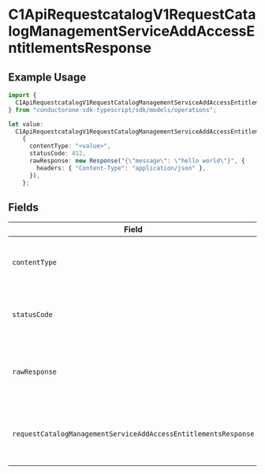 # C1ApiRequestcatalogV1RequestCatalogManagementServiceAddAccessEntitlementsResponse

## Example Usage

```typescript
import {
  C1ApiRequestcatalogV1RequestCatalogManagementServiceAddAccessEntitlementsResponse,
} from "conductorone-sdk-typescript/sdk/models/operations";

let value:
  C1ApiRequestcatalogV1RequestCatalogManagementServiceAddAccessEntitlementsResponse =
    {
      contentType: "<value>",
      statusCode: 412,
      rawResponse: new Response("{\"message\": \"hello world\"}", {
        headers: { "Content-Type": "application/json" },
      }),
    };
```

## Fields

| Field                                                                                                                                                             | Type                                                                                                                                                              | Required                                                                                                                                                          | Description                                                                                                                                                       |
| ----------------------------------------------------------------------------------------------------------------------------------------------------------------- | ----------------------------------------------------------------------------------------------------------------------------------------------------------------- | ----------------------------------------------------------------------------------------------------------------------------------------------------------------- | ----------------------------------------------------------------------------------------------------------------------------------------------------------------- |
| `contentType`                                                                                                                                                     | *string*                                                                                                                                                          | :heavy_check_mark:                                                                                                                                                | HTTP response content type for this operation                                                                                                                     |
| `statusCode`                                                                                                                                                      | *number*                                                                                                                                                          | :heavy_check_mark:                                                                                                                                                | HTTP response status code for this operation                                                                                                                      |
| `rawResponse`                                                                                                                                                     | [Response](https://developer.mozilla.org/en-US/docs/Web/API/Response)                                                                                             | :heavy_check_mark:                                                                                                                                                | Raw HTTP response; suitable for custom response parsing                                                                                                           |
| `requestCatalogManagementServiceAddAccessEntitlementsResponse`                                                                                                    | [shared.RequestCatalogManagementServiceAddAccessEntitlementsResponse](../../../sdk/models/shared/requestcatalogmanagementserviceaddaccessentitlementsresponse.md) | :heavy_minus_sign:                                                                                                                                                | Empty response with a status code indicating success.                                                                                                             |